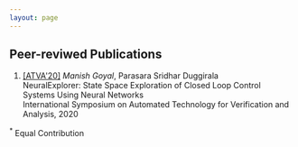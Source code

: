 ```yaml
---
layout: page
---
```


<!--- <h2>ArXiv Manuscripts</h2>
<ol>
<li> Xinlei Chen, Hao Fang, Tsung-Yi Lin, <em>Ramakrishna Vedantam</em>, Saurabh Gupta, Piotr Dollar, C. Lawrence Zitnick<br/>
	 <a href="http://arxiv.org/abs/1504.00325">Microsoft COCO Captions: Data Collection and Evaluation Server</a><br/>
	  [April, 2015]
	</li>
</ol> --->

<h2>Peer-reviwed Publications</h2>
<ol>
	<li><a href="">[ATVA'20]</a> <em>Manish Goyal</em>, Parasara Sridhar Duggirala<br/>
	NeuralExplorer: State Space Exploration of Closed Loop Control Systems Using Neural Networks<br/>
	International Symposium on Automated Technology for Verification and Analysis, 2020 <br/>
	</li>
</ol>
<sup>*</sup> Equal Contribution <br/>
